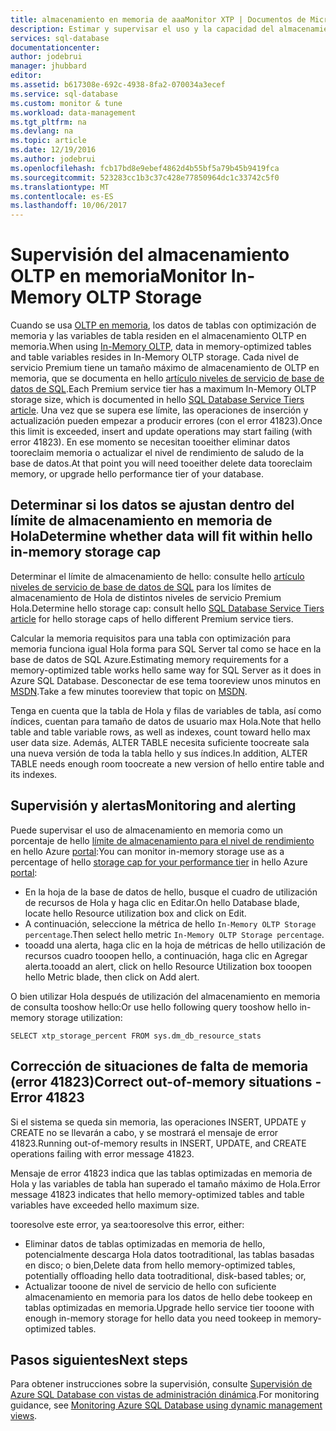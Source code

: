 ```yaml
---
title: almacenamiento en memoria de aaaMonitor XTP | Documentos de Microsoft
description: Estimar y supervisar el uso y la capacidad del almacenamiento en memoria de XTP; resolver el error de capacidad 41823
services: sql-database
documentationcenter: 
author: jodebrui
manager: jhubbard
editor: 
ms.assetid: b617308e-692c-4938-8fa2-070034a3ecef
ms.service: sql-database
ms.custom: monitor & tune
ms.workload: data-management
ms.tgt_pltfrm: na
ms.devlang: na
ms.topic: article
ms.date: 12/19/2016
ms.author: jodebrui
ms.openlocfilehash: fcb17bd8e9ebef4862d4b55bf5a79b45b9419fca
ms.sourcegitcommit: 523283cc1b3c37c428e77850964dc1c33742c5f0
ms.translationtype: MT
ms.contentlocale: es-ES
ms.lasthandoff: 10/06/2017
---
```

# <a name="monitor-in-memory-oltp-storage"></a><span data-ttu-id="7526f-103">Supervisión del almacenamiento OLTP en memoria</span><span class="sxs-lookup"><span data-stu-id="7526f-103">Monitor In-Memory OLTP Storage</span></span>
<span data-ttu-id="7526f-104">Cuando se usa [OLTP en memoria](sql-database-in-memory.md), los datos de tablas con optimización de memoria y las variables de tabla residen en el almacenamiento OLTP en memoria.</span><span class="sxs-lookup"><span data-stu-id="7526f-104">When using [In-Memory OLTP](sql-database-in-memory.md), data in memory-optimized tables and table variables resides in In-Memory OLTP storage.</span></span> <span data-ttu-id="7526f-105">Cada nivel de servicio Premium tiene un tamaño máximo de almacenamiento de OLTP en memoria, que se documenta en hello [artículo niveles de servicio de base de datos de SQL](sql-database-service-tiers.md#single-database-service-tiers-and-performance-levels).</span><span class="sxs-lookup"><span data-stu-id="7526f-105">Each Premium service tier has a maximum In-Memory OLTP storage size, which is documented in hello [SQL Database Service Tiers article](sql-database-service-tiers.md#single-database-service-tiers-and-performance-levels).</span></span> <span data-ttu-id="7526f-106">Una vez que se supera ese límite, las operaciones de inserción y actualización pueden empezar a producir errores (con el error 41823).</span><span class="sxs-lookup"><span data-stu-id="7526f-106">Once this limit is exceeded, insert and update operations may start failing (with error 41823).</span></span> <span data-ttu-id="7526f-107">En ese momento se necesitan tooeither eliminar datos tooreclaim memoria o actualizar el nivel de rendimiento de saludo de la base de datos.</span><span class="sxs-lookup"><span data-stu-id="7526f-107">At that point you will need tooeither delete data tooreclaim memory, or upgrade hello performance tier of your database.</span></span>

## <a name="determine-whether-data-will-fit-within-hello-in-memory-storage-cap"></a><span data-ttu-id="7526f-108">Determinar si los datos se ajustan dentro del límite de almacenamiento en memoria de Hola</span><span class="sxs-lookup"><span data-stu-id="7526f-108">Determine whether data will fit within hello in-memory storage cap</span></span>
<span data-ttu-id="7526f-109">Determinar el límite de almacenamiento de hello: consulte hello [artículo niveles de servicio de base de datos de SQL](sql-database-service-tiers.md#single-database-service-tiers-and-performance-levels) para los límites de almacenamiento de Hola de distintos niveles de servicio Premium Hola.</span><span class="sxs-lookup"><span data-stu-id="7526f-109">Determine hello storage cap: consult hello [SQL Database Service Tiers article](sql-database-service-tiers.md#single-database-service-tiers-and-performance-levels) for hello storage caps of hello different Premium service tiers.</span></span>

<span data-ttu-id="7526f-110">Calcular la memoria requisitos para una tabla con optimización para memoria funciona igual Hola forma para SQL Server tal como se hace en la base de datos de SQL Azure.</span><span class="sxs-lookup"><span data-stu-id="7526f-110">Estimating memory requirements for a memory-optimized table works hello same way for SQL Server as it does in Azure SQL Database.</span></span> <span data-ttu-id="7526f-111">Desconectar de ese tema tooreview unos minutos en [MSDN](https://msdn.microsoft.com/library/dn282389.aspx).</span><span class="sxs-lookup"><span data-stu-id="7526f-111">Take a few minutes tooreview that topic on [MSDN](https://msdn.microsoft.com/library/dn282389.aspx).</span></span>

<span data-ttu-id="7526f-112">Tenga en cuenta que la tabla de Hola y filas de variables de tabla, así como índices, cuentan para tamaño de datos de usuario max Hola.</span><span class="sxs-lookup"><span data-stu-id="7526f-112">Note that hello table and table variable rows, as well as indexes, count toward hello max user data size.</span></span> <span data-ttu-id="7526f-113">Además, ALTER TABLE necesita suficiente toocreate sala una nueva versión de toda la tabla hello y sus índices.</span><span class="sxs-lookup"><span data-stu-id="7526f-113">In addition, ALTER TABLE needs enough room toocreate a new version of hello entire table and its indexes.</span></span>

## <a name="monitoring-and-alerting"></a><span data-ttu-id="7526f-114">Supervisión y alertas</span><span class="sxs-lookup"><span data-stu-id="7526f-114">Monitoring and alerting</span></span>
<span data-ttu-id="7526f-115">Puede supervisar el uso de almacenamiento en memoria como un porcentaje de hello [límite de almacenamiento para el nivel de rendimiento](sql-database-service-tiers.md#single-database-service-tiers-and-performance-levels) en hello Azure [portal](https://portal.azure.com/):</span><span class="sxs-lookup"><span data-stu-id="7526f-115">You can monitor in-memory storage use as a percentage of hello [storage cap for your performance tier](sql-database-service-tiers.md#single-database-service-tiers-and-performance-levels) in hello Azure [portal](https://portal.azure.com/):</span></span> 

* <span data-ttu-id="7526f-116">En la hoja de la base de datos de hello, busque el cuadro de utilización de recursos de Hola y haga clic en Editar.</span><span class="sxs-lookup"><span data-stu-id="7526f-116">On hello Database blade, locate hello Resource utilization box and click on Edit.</span></span>
* <span data-ttu-id="7526f-117">A continuación, seleccione la métrica de hello `In-Memory OLTP Storage percentage`.</span><span class="sxs-lookup"><span data-stu-id="7526f-117">Then select hello metric `In-Memory OLTP Storage percentage`.</span></span>
* <span data-ttu-id="7526f-118">tooadd una alerta, haga clic en la hoja de métricas de hello utilización de recursos cuadro tooopen hello, a continuación, haga clic en Agregar alerta.</span><span class="sxs-lookup"><span data-stu-id="7526f-118">tooadd an alert, click on hello Resource Utilization box tooopen hello Metric blade, then click on Add alert.</span></span>

<span data-ttu-id="7526f-119">O bien utilizar Hola después de utilización del almacenamiento en memoria de consulta tooshow hello:</span><span class="sxs-lookup"><span data-stu-id="7526f-119">Or use hello following query tooshow hello in-memory storage utilization:</span></span>

    SELECT xtp_storage_percent FROM sys.dm_db_resource_stats


## <a name="correct-out-of-memory-situations---error-41823"></a><span data-ttu-id="7526f-120">Corrección de situaciones de falta de memoria (error 41823)</span><span class="sxs-lookup"><span data-stu-id="7526f-120">Correct out-of-memory situations - Error 41823</span></span>
<span data-ttu-id="7526f-121">Si el sistema se queda sin memoria, las operaciones INSERT, UPDATE y CREATE no se llevarán a cabo, y se mostrará el mensaje de error 41823.</span><span class="sxs-lookup"><span data-stu-id="7526f-121">Running out-of-memory results in INSERT, UPDATE, and CREATE operations failing with error message 41823.</span></span>

<span data-ttu-id="7526f-122">Mensaje de error 41823 indica que las tablas optimizadas en memoria de Hola y las variables de tabla han superado el tamaño máximo de Hola.</span><span class="sxs-lookup"><span data-stu-id="7526f-122">Error message 41823 indicates that hello memory-optimized tables and table variables have exceeded hello maximum size.</span></span>

<span data-ttu-id="7526f-123">tooresolve este error, ya sea:</span><span class="sxs-lookup"><span data-stu-id="7526f-123">tooresolve this error, either:</span></span>

* <span data-ttu-id="7526f-124">Eliminar datos de tablas optimizadas en memoria de hello, potencialmente descarga Hola datos tootraditional, las tablas basadas en disco; o bien,</span><span class="sxs-lookup"><span data-stu-id="7526f-124">Delete data from hello memory-optimized tables, potentially offloading hello data tootraditional, disk-based tables; or,</span></span>
* <span data-ttu-id="7526f-125">Actualizar tooone de nivel de servicio de hello con suficiente almacenamiento en memoria para los datos de hello debe tookeep en tablas optimizadas en memoria.</span><span class="sxs-lookup"><span data-stu-id="7526f-125">Upgrade hello service tier tooone with enough in-memory storage for hello data you need tookeep in memory-optimized tables.</span></span>

## <a name="next-steps"></a><span data-ttu-id="7526f-126">Pasos siguientes</span><span class="sxs-lookup"><span data-stu-id="7526f-126">Next steps</span></span>
<span data-ttu-id="7526f-127">Para obtener instrucciones sobre la supervisión, consulte [Supervisión de Azure SQL Database con vistas de administración dinámica](sql-database-monitoring-with-dmvs.md).</span><span class="sxs-lookup"><span data-stu-id="7526f-127">For monitoring guidance, see [Monitoring Azure SQL Database using dynamic management views](sql-database-monitoring-with-dmvs.md).</span></span>
